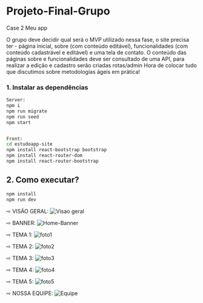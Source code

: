 # Projeto-Final-Grupo
Case 2 Meu app

O grupo deve decidir qual será o MVP utilizado nessa fase, o site precisa ter -
página inicial, sobre (com conteúdo editável), funcionalidades (com conteúdo
cadastrável e editável) e uma tela de contato. O conteúdo das páginas sobre e
funcionalidades deve ser consultado de uma API, para realizar a edição e
cadastro serão criadas rotas/admin
Hora de colocar tudo que discutimos sobre metodologias ágeis em prática!

### 1. Instalar as dependências

```bash
Server:
npm i
npm run migrate
npm run seed
npm start


Front:
cd estudoapp-site
npm install react-bootstrap bootstrap
npm install react-router-dom
npm install react-router-bootstrap
```

## 2. Como executar?
```bash
npm install
npm run dev
```
⇨ VISÃO GERAL:
<img>![Visao geral](https://user-images.githubusercontent.com/114404910/222430864-22cbb1cb-0ef7-452a-ab1d-ddaf9aea5bba.png)</img>

⇨ BANNER:
<img>![Home-Banner](https://user-images.githubusercontent.com/114404910/222431202-c576b2ac-dc42-4521-a231-09aa10b6e0ae.png)</img>

⇨ TEMA 1:
<img>![foto1](https://user-images.githubusercontent.com/114404910/222431621-89354f2c-5451-4785-b160-ddc1f8d08d2b.png)</img>

⇨ TEMA 2:
<img>![foto2](https://user-images.githubusercontent.com/114404910/222431575-302914c5-c40a-4517-b415-03e9c0ded456.png)</img>

⇨ TEMA 3:
<img>![foto3](https://user-images.githubusercontent.com/114404910/222431547-5a2047c1-51cf-4aba-8fdd-08ee42cf15f3.png)</img>

⇨ TEMA 4:
<img>![foto4](https://user-images.githubusercontent.com/114404910/222431514-016174f4-a882-4e27-b0c9-f77de1720099.png)</img>

⇨ TEMA 5:
<img>![foto5](https://user-images.githubusercontent.com/114404910/222431442-ce212ba6-47f4-47ae-a571-dc4525cf5ed9.png)</img>


⇨ NOSSA EQUIPE:
<img>![Equipe](https://user-images.githubusercontent.com/114404910/222432264-ed779e05-f97b-4dc6-ad77-a6786895f077.png)</img>
